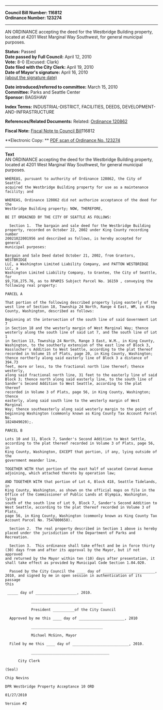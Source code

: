 * * * * *  
  
**Council Bill Number: [](#h0)[](#h2)116812**   
**Ordinance Number: 123274**  
  
* * * * *  
  
AN ORDINANCE accepting the deed for the Westbridge Building property, located at 4201 West Marginal Way Southwest, for general municipal purposes.  
  
**Status:** Passed   
**Date passed by Full Council:** April 12, 2010   
**Vote:** 8-0 (Excused: Clark)   
**Date filed with the City Clerk:** April 19, 2010   
**Date of Mayor's signature:** April 16, 2010   
[(about the signature date)](/~public/approvaldate.htm)   
  
  
**Date introduced/referred to committee:** March 15, 2010   
**Committee:** Parks and Seattle Center   
**Sponsor:** BAGSHAW   
  
**Index Terms:** INDUSTRIAL-DISTRICT, FACILITIES, DEEDS, DEVELOPMENT-AND-INFRASTRUCTURE  
  
**References/Related Documents:** Related: [Ordinance 120862](http://clerk.ci.seattle.wa.us/~scripts/nph-brs.exe?s1=&s3=&s4=120862&s2=&s5=&Sect4=AND&l=20&Sect2=THESON&Sect3=PLURON&Sect5=CBORY&Sect6=HITOFF&d=ORDF&p=1&u=/~public/cbory.htm&r=0&f=S)  
  
**Fiscal Note:** [Fiscal Note to Council Bill](http://clerk.seattle.gov/~public/fnote/116812.htm)[](#h1)[](#h3)116812  
  
**Electronic Copy: ** [PDF scan of Ordinance No. 123274](/~archives/Ordinances/Ord_123274.pdf)  
  
* * * * *  
  
**Text**  
    AN ORDINANCE accepting the deed for the Westbridge Building property,  
    located at 4201 West Marginal Way Southwest, for general municipal  
    purposes.  
  
    WHEREAS, pursuant to authority of Ordinance 120862, the City of Seattle  
    acquired the Westbridge Building property for use as a maintenance  
    facility; and  
  
    WHEREAS, Ordinance 120862 did not authorize acceptance of the deed for the  
    Westbridge Building property; NOW, THEREFORE,  
  
    BE IT ORDAINED BY THE CITY OF SEATTLE AS FOLLOWS:  
  
      Section 1.  The bargain and sale deed for the Westbridge Building  
    property, recorded on October 22, 2002 under King County recording number  
    20021022001956 and described as follows, is hereby accepted for general  
    municipal purposes:  
  
    Bargain and Sale Deed dated October 21, 2002, from Grantors, WESTBRIDGE  
    LLC, a Washington Limited Liability Company, and PATTON WESTBRIDGE LLC, a  
    Washington Limited Liability Company, to Grantee, the City of Seattle, for  
    $9,716,275.76, as to RPAMIS Subject Parcel No. 16159 , conveying the  
    following real property:  
  
    PARCEL A  
  
    That portion of the following described property lying easterly of the  
    west line of Section 18, Township 24 North, Range 4 East, WM, in King  
    County, Washington, described as follows:  
  
    Beginning at the intersection of the south line of said Government Lot 7  
    in Section 18 and the westerly margin of West Marginal Way; thence  
    westerly along the south line of said Lot 7, and the south line of Lot 1  
    in Section 13, Township 24 North, Range 3 East, W.M., in King County,  
    Washington, to the southerly extension of the east line of Block 3,  
    Hasslocher's Addition to West Seattle, according to the plat thereof  
    recorded in Volume 15 of Plats, page 20, in King County, Washington;  
    thence northerly along said easterly line of Block 3 a distance of 394.73  
    feet, more or less, to the fractional north line thereof; thence westerly,  
    along said fractional north line, 31 feet to the easterly line of said  
    Block 3; thence north along said easterly line, to the south line of  
    Sander's Second Addition to West Seattle, according to the plat thereof  
    recorded in Volume 3 of Plats, page 56, in King County, Washington; thence  
    easterly, along said south line to the westerly margin of West Marginal  
    Way; thence southeasterly along said westerly margin to the point of  
    beginning Washington (commonly known as King County Tax Account Parcel No.  
    1824049020);.  
  
    PARCEL B  
  
    Lots 10 and 11, Block 7, Sander's Second Addition to West Settle,  
    according to the plat thereof recorded in Volume 3 of Plats, page 56, in  
    King County, Washington, EXCEPT that portion, if any, lying outside of the  
    government meander line,  
  
    TOGETHER WITH that portion of the east half of vacated Conrad Avenue  
    adjoining, which attached thereto by operation law;  
  
    AND TOGETHER WITH that portion of Lot 4, Block 418, Seattle Tidelands, in  
    King County, Washington, as shown on the official maps on file in the  
    Office of the Commissioner of Public Lands at Olympia, Washington, lying  
    south of the south line of Lot 9, Block 7, Sander's Second Addition to  
    West Seattle, according to the plat thereof recorded in Volume 3 of Plats,  
    page 56, in King County, Washington (commonly known as King County Tax  
    Account Parcel No. 7547800650).  
  
      Section 2.  The real property described in Section 1 above is hereby  
    placed under the jurisdiction of the Department of Parks and Recreation.  
  
      Section 3.  This ordinance shall take effect and be in force thirty  
    (30) days from and after its approval by the Mayor, but if not approved  
    and returned by the Mayor within ten (10) days after presentation, it  
    shall take effect as provided by Municipal Code Section 1.04.020.  
  
      Passed by the City Council the ____ day of ________________________,  
    2010, and signed by me in open session in authentication of its passage  
    this  
  
     _____ day of ___________________, 2010.  
  
                _________________________________  
  
                President __________of the City Council  
  
      Approved by me this ____ day of _____________________, 2010  
  
                _________________________________  
  
                Michael McGinn, Mayor  
  
      Filed by me this ____ day of __________________________, 2010.  
  
                ____________________________________  
  
          City Clerk  
  
    (Seal)  
  
    Chip Nevins  
  
    DPR Westbridge Property Acceptance 10 ORD  
  
    01/27/2010  
  
    Version #2  
